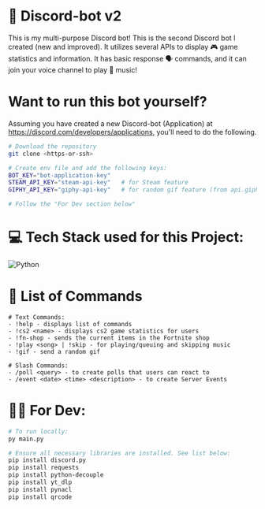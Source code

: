 # 🤖 Discord-bot v2

This is my multi-purpose Discord bot! This is the second Discord bot I created (new and improved). It utilizes several APIs to display 🎮 game statistics and information. It has basic response 🗣 commands, and it can join your voice channel to play 🎵 music!

# Want to run this bot yourself?

Assuming you have created a new Discord-bot (Application) at https://discord.com/developers/applications, you'll need to do the following.

```bash
# Download the repository
git clone <https-or-ssh>

# Create env file and add the following keys:
BOT_KEY="bot-application-key"
STEAM_API_KEY="steam-api-key"   # for Steam feature
GIPHY_API_KEY="giphy-api-key"   # for random gif feature (from api.giphy.com)

# Follow the "For Dev section below"
```

# 💻 Tech Stack used for this Project:

![Python](https://img.shields.io/badge/python-3670A0?style=for-the-badge&logo=python&logoColor=ffdd54)

# 🧨 List of Commands

```
# Text Commands:
- !help - displays list of commands
- !cs2 <name> - displays cs2 game statistics for users
- !fn-shop - sends the current items in the Fortnite shop
- !play <song> | !skip - for playing/queuing and skipping music
- !gif - send a random gif

# Slash Commands:
- /poll <query> - to create polls that users can react to
- /event <date> <time> <description> - to create Server Events
```

# 👨‍💻 For Dev:

```bash
# To run locally:
py main.py

# Ensure all necessary libraries are installed. See list below:
pip install discord.py
pip install requests
pip install python-decouple
pip install yt_dlp
pip install pynacl
pip install qrcode
```
